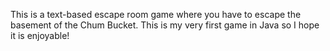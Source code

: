 This is a text-based escape room game where you have to escape the basement of the Chum Bucket.
This is my very first game in Java so I hope it is enjoyable!
